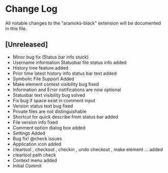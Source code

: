# Change Log

All notable changes to the "aramoks-black" extension will be documented in this file.

## [Unreleased]

- Minor bug fix (Status bar info stuck)
- Username information Statusbar file status info added
- History tree feature added
- Prior time latest history info status bar text added
- Symbolic File Support Added
- Make element context visibility bug fixed
- Information and Error notifications are now optional
- Statusbar text visibility bug solved
- Fix bug if space exist in comment input
- Version status text bug fixed
- Private files are not distinguishable
- Shortcut for quick describe from status bar added
- File version info fixed
- Comment option dialog box added
- Settings Added
- Bug fix! @check issues
- Application icon added
- cleartool , checkout , checkin , undo checkout , make element ... added
- cleartool path check
- Context menu added
- Initial Commit
